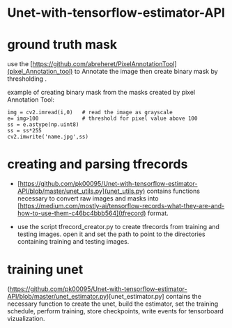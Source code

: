# Unet-with-tensorflow-estimator-API


# ground truth mask

use the [https://github.com/abreheret/PixelAnnotationTool](pixel_Annotation_tool) to Annotate the image then create binary mask by thresholding .

example of creating binary mask from the masks created by pixel Annotation Tool:

    img = cv2.imread(i,0)   # read the image as grayscale
    e= img>100              # threshold for pixel value above 100
    ss = e.astype(np.uint8) 
    ss = ss*255
    cv2.imwrite('name.jpg',ss)
    
# creating and parsing tfrecords

* [https://github.com/pk00095/Unet-with-tensorflow-estimator-API/blob/master/unet_utils.py](unet_utils.py) contains functions necessary to convert raw images and masks into [https://medium.com/mostly-ai/tensorflow-records-what-they-are-and-how-to-use-them-c46bc4bbb564](tfrecord) format.

* use the script tfrecord_creator.py to create tfrecords from training and testing images. open it and set the path to point to the directories containing training and testing images. 


# training unet
(https://github.com/pk00095/Unet-with-tensorflow-estimator-API/blob/master/unet_estimator.py)[unet_estimator.py] contains the necessary function to create the unet, build the estimator, set the training schedule, perform training, store checkpoints, write events for tensorboard vizualization.

